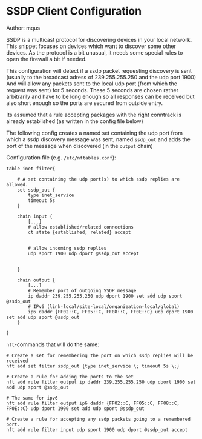 # SSDP Client Configuration

Author: mqus

SSDP is a multicast protocol for discovering devices in your local network.
This snippet focuses on devices which want to discover some other devices.
As the protocol is a bit unusual, it needs some special rules to open the firewall a bit if needed.

This configuration will detect if a ssdp packet requesting discovery is sent 
(usually to the broadcast adress of 239.255.255.250 and the udp port 1900) 
And will allow any packets sent to the local udp port (from which the request was sent) for 5 seconds.
These 5 seconds are chosen rather arbitrarily and have to be long enough so all responses can be received but also short 
enough so the ports are secured from outside entry.

Its assumed that a rule accepting packages with the right conntrack is already established 
(as written in the config file below)

The following config creates a named set containing the udp port from which a ssdp discovery 
message was sent, named `ssdp_out` and adds the port of the message when discovered (in the `output` chain)

Configuration file (e.g. `/etc/nftables.conf`):
```
table inet filter{

	# A set containing the udp port(s) to which ssdp replies are allowed.
	set ssdp_out {
		type inet_service
		timeout 5s
	}

	chain input {
		[...]
		# allow established/related connections
		ct state {established, related} accept

		
		# allow incoming ssdp replies
		udp sport 1900 udp dport @ssdp_out accept
		

	}

	chain output {
		[...]
		# Remember port of outgoing SSDP message
		ip daddr 239.255.255.250 udp dport 1900 set add udp sport @ssdp_out
		# IPv6 (link-local/site-local/organization-local/global)
		ip6 daddr {FF02::C, FF05::C, FF08::C, FF0E::C} udp dport 1900 set add udp sport @ssdp_out
	}

}
```
`nft`-commands that will do the same:

```
# Create a set for remembering the port on which ssdp replies will be received
nft add set filter ssdp_out {type inet_service \; timeout 5s \;}

# Create a rule for adding the ports to the set
nft add rule filter output ip daddr 239.255.255.250 udp dport 1900 set add udp sport @ssdp_out

# The same for ipv6
nft add rule filter output ip6 daddr {FF02::C, FF05::C, FF08::C, FF0E::C} udp dport 1900 set add udp sport @ssdp_out

# Create a rule for accepting any ssdp packets going to a remembered port.
nft add rule filter input udp sport 1900 udp dport @ssdp_out accept
```